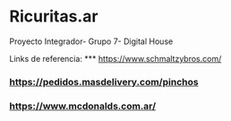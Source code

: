 # Ricuritas.ar
Proyecto Integrador- Grupo 7- Digital House

Links de referencia:
*** https://www.schmaltzybros.com/ 
### https://pedidos.masdelivery.com/pinchos 
### https://www.mcdonalds.com.ar/ 
